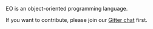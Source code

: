 EO is an object-oriented programming language.

If you want to contribute, please join our
[Gitter chat](https://gitter.im/yegor256/elegantobjects) first.
